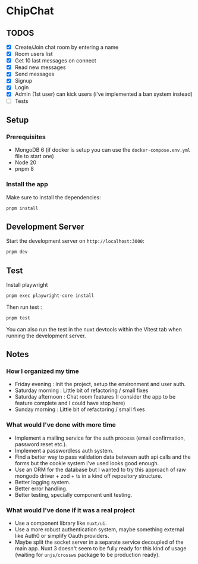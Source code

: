 # ChipChat

## TODOS
- [x] Create/Join chat room by entering a name
- [x] Room users list
- [x] Get 10 last messages on connect
- [x] Read new messages
- [x] Send messages
- [x] Signup
- [x] Login
- [x] Admin (1st user) can kick users (i've implemented a ban system instead)
- [ ] Tests

## Setup

### Prerequisites
- MongoDB 6 (if docker is setup you can use the `docker-compose.env.yml` file to start one)
- Node 20
- pnpm 8

### Install the app
Make sure to install the dependencies:

```bash
pnpm install
```

## Development Server

Start the development server on `http://localhost:3000`:

```bash
pnpm dev
```

## Test

Install playwright

```bash
pnpm exec playwright-core install
```

Then run test :

```bash
pnpm test
```

You can also run the test in the nuxt devtools within the Vitest tab when running the development server.

## Notes

### How I organized my time
- Friday evening : Init the project, setup the environment and user auth.
- Saturday morning : Little bit of refactoring / small fixes
- Saturday afternoon : Chat room features (I consider the app to be feature complete and I could have stop here)
- Sunday morning : Little bit of refactoring / small fixes

### What would I've done with more time
- Implement a mailing service for the auth process (email confirmation, password reset etc.).
- Implement a passwordless auth system.
- Find a better way to pass validation data between auth api calls and the forms but the cookie system i've used looks good enough.
- Use an ORM for the database but I wanted to try this approach of raw mongodb driver + zod + ts in a kind off repository structure.
- Better logging system.
- Better error handling.
- Better testing, specially component unit testing.

### What would I've done if it was a real project
- Use a component library like `nuxt/ui`.
- Use a more robust authentication system, maybe something external like Auth0 or simplify Oauth providers.
- Maybe split the socket server in a separate service decoupled of the main app. Nuxt 3 doesn't seem to be fully ready for this kind of usage (waiting for `unjs/crossws` package to be production ready).
